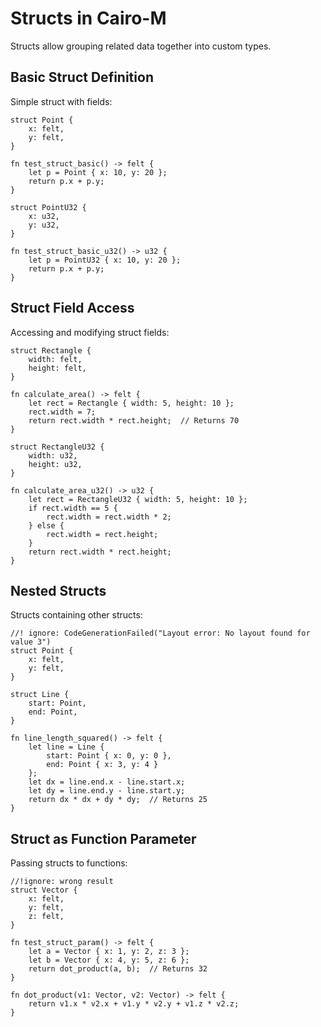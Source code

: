 # Structs in Cairo-M

Structs allow grouping related data together into custom types.

## Basic Struct Definition

Simple struct with fields:

```cairo-m
struct Point {
    x: felt,
    y: felt,
}

fn test_struct_basic() -> felt {
    let p = Point { x: 10, y: 20 };
    return p.x + p.y;
}
```

```cairo-m
struct PointU32 {
    x: u32,
    y: u32,
}

fn test_struct_basic_u32() -> u32 {
    let p = PointU32 { x: 10, y: 20 };
    return p.x + p.y;
}
```

## Struct Field Access

Accessing and modifying struct fields:

```cairo-m
struct Rectangle {
    width: felt,
    height: felt,
}

fn calculate_area() -> felt {
    let rect = Rectangle { width: 5, height: 10 };
    rect.width = 7;
    return rect.width * rect.height;  // Returns 70
}
```

```cairo-m
struct RectangleU32 {
    width: u32,
    height: u32,
}

fn calculate_area_u32() -> u32 {
    let rect = RectangleU32 { width: 5, height: 10 };
    if rect.width == 5 {
        rect.width = rect.width * 2;
    } else {
        rect.width = rect.height;
    }
    return rect.width * rect.height;
}
```

## Nested Structs

Structs containing other structs:

```cairo-m
//! ignore: CodeGenerationFailed("Layout error: No layout found for value 3")
struct Point {
    x: felt,
    y: felt,
}

struct Line {
    start: Point,
    end: Point,
}

fn line_length_squared() -> felt {
    let line = Line {
        start: Point { x: 0, y: 0 },
        end: Point { x: 3, y: 4 }
    };
    let dx = line.end.x - line.start.x;
    let dy = line.end.y - line.start.y;
    return dx * dx + dy * dy;  // Returns 25
}
```

## Struct as Function Parameter

Passing structs to functions:

```cairo-m
//!ignore: wrong result
struct Vector {
    x: felt,
    y: felt,
    z: felt,
}

fn test_struct_param() -> felt {
    let a = Vector { x: 1, y: 2, z: 3 };
    let b = Vector { x: 4, y: 5, z: 6 };
    return dot_product(a, b);  // Returns 32
}

fn dot_product(v1: Vector, v2: Vector) -> felt {
    return v1.x * v2.x + v1.y * v2.y + v1.z * v2.z;
}
```
